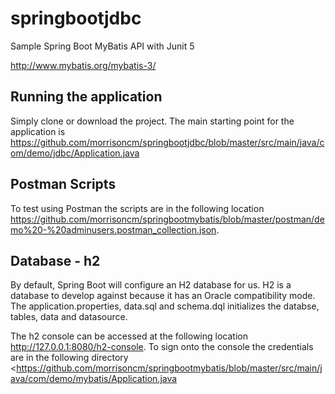 # springbootjdbc
Sample Spring Boot MyBatis API with Junit 5  

<http://www.mybatis.org/mybatis-3/>

## Running the application
Simply clone or download the project. The main starting point for the application is  <https://github.com/morrisoncm/springbootjdbc/blob/master/src/main/java/com/demo/jdbc/Application.java>

## Postman Scripts
To test using Postman the scripts are in the following location <https://github.com/morrisoncm/springbootmybatis/blob/master/postman/demo%20-%20adminusers.postman_collection.json>.

## Database - h2
By default, Spring Boot will configure an H2 database for us. H2 is a  database to develop against because it has an Oracle compatibility mode. The application.properties, data.sql and schema.dql initializes the databse, tables, data and datasource.

The h2 console can be accessed at the following location http://127.0.0.1:8080/h2-console. To sign onto the console the credentials are in the following directory
<https://github.com/morrisoncm/springbootmybatis/blob/master/src/main/java/com/demo/mybatis/Application.java

